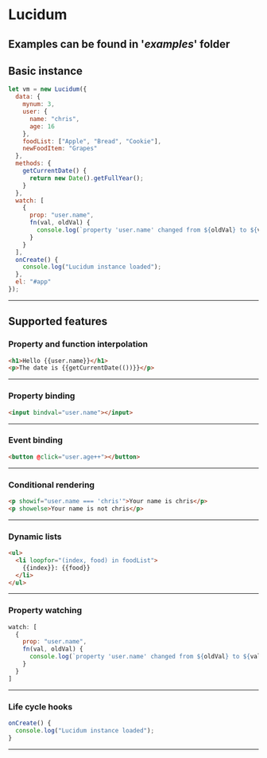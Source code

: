 # Lucidum

## Examples can be found in '*examples*' folder

## Basic instance

```javascript
let vm = new Lucidum({
  data: {
    mynum: 3,
    user: {
      name: "chris",
      age: 16
    },
    foodList: ["Apple", "Bread", "Cookie"],
    newFoodItem: "Grapes"
  },
  methods: {
    getCurrentDate() {
      return new Date().getFullYear();
    }
  },
  watch: [
    {
      prop: "user.name",
      fn(val, oldVal) {
        console.log(`property 'user.name' changed from ${oldVal} to ${val}`);
      }
    }
  ],
  onCreate() {
    console.log("Lucidum instance loaded");
  },
  el: "#app"
});
```

---

## Supported features

### Property and function interpolation

```html
<h1>Hello {{user.name}}</h1>
<p>The date is {{getCurrentDate(())}}</p>
```

---

### Property binding

```html
<input bindval="user.name"></input>
```

---

### Event binding

```html
<button @click="user.age++"></button>
```

---

### Conditional rendering

```html
<p showif="user.name === 'chris'">Your name is chris</p>
<p showelse>Your name is not chris</p>
```

---

### Dynamic lists

```html
<ul>
  <li loopfor="(index, food) in foodList">
    {{index}}: {{food}}
  </li>
</ul>
```

---

### Property watching

```javascript
watch: [
  {
    prop: "user.name",
    fn(val, oldVal) {
      console.log(`property 'user.name' changed from ${oldVal} to ${val}`);
    }
  }
]
```

---

### Life cycle hooks

```javascript
onCreate() {
  console.log("Lucidum instance loaded");
}
```

---
